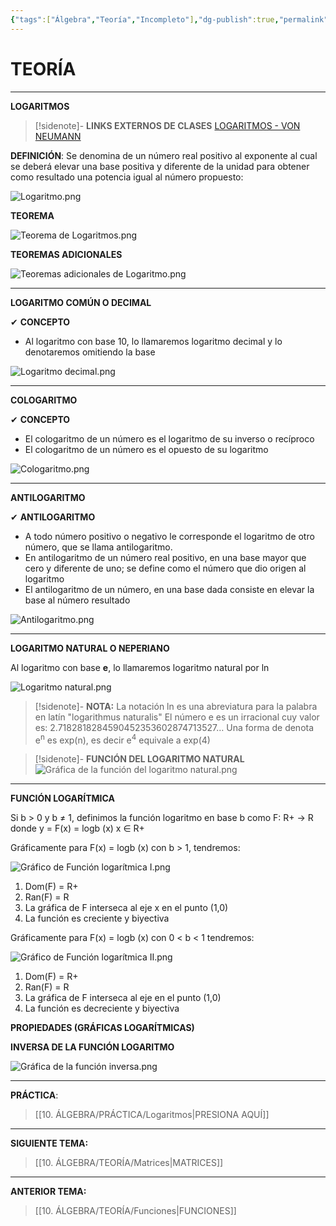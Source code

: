 ```yaml
---
{"tags":["Álgebra","Teoría","Incompleto"],"dg-publish":true,"permalink":"/10-algebra/teoria/logaritmos/","dgPassFrontmatter":true}
---
```


# TEORÍA
---
**LOGARITMOS**

>[!sidenote]- **LINKS EXTERNOS DE CLASES** 
>[LOGARITMOS - VON NEUMANN](https://youtu.be/t-oeEdm88_U?si=fF2bgNa73B6uWQQD)


**DEFINICIÓN**:
Se denomina de un número real positivo al exponente al cual se deberá elevar una base positiva y diferente de la unidad para obtener como resultado una potencia igual al número propuesto:

![Logaritmo.png](/img/user/1.%20ELEMENTOS%20GR%C3%81FICOS/Logaritmo.png)

**TEOREMA**

![Teorema de Logaritmos.png](/img/user/1.%20ELEMENTOS%20GR%C3%81FICOS/Teorema%20de%20Logaritmos.png)

**TEOREMAS ADICIONALES**

![Teoremas adicionales de Logaritmo.png](/img/user/1.%20ELEMENTOS%20GR%C3%81FICOS/Teoremas%20adicionales%20de%20Logaritmo.png)

---
**LOGARITMO COMÚN O DECIMAL** 

✔ **CONCEPTO** 
- Al logaritmo con base 10, lo llamaremos logaritmo decimal y lo denotaremos omitiendo la base

![Logaritmo decimal.png](/img/user/1.%20ELEMENTOS%20GR%C3%81FICOS/Logaritmo%20decimal.png)

---
**COLOGARITMO**

✔ **CONCEPTO**
- El cologaritmo de un número es el logaritmo de su inverso o recíproco
- El cologaritmo de un número es el opuesto de su logaritmo

![Cologaritmo.png](/img/user/1.%20ELEMENTOS%20GR%C3%81FICOS/Cologaritmo.png)

---
**ANTILOGARITMO** 

✔ **ANTILOGARITMO**
- A todo número positivo o negativo le corresponde el logaritmo de otro número, que se llama antilogaritmo. 
- En antilogaritmo de un número real positivo, en una base mayor que cero y diferente de uno; se define como el número que dio origen al logaritmo
- El antilogaritmo de un número, en una base dada consiste en elevar la base al número resultado

![Antilogaritmo.png](/img/user/1.%20ELEMENTOS%20GR%C3%81FICOS/Antilogaritmo.png)

---
**LOGARITMO NATURAL O NEPERIANO** 

Al logaritmo con base **e**, lo llamaremos logaritmo natural por ln

![Logaritmo natural.png](/img/user/1.%20ELEMENTOS%20GR%C3%81FICOS/Logaritmo%20natural.png)

>[!sidenote]- **NOTA:** 
La notación ln es una abreviatura para la palabra en latín "logarithmus naturalis"
El número e es un irracional cuy valor es: 2.7182818284590452353602874713527…
Una forma de denota e<sup>n</sup> es exp(n), es decir e<sup>4</sup> equivale a exp(4)

>[!sidenote]- **FUNCIÓN DEL LOGARITMO NATURAL**
![Gráfica de la función del logaritmo natural.png](/img/user/1.%20ELEMENTOS%20GR%C3%81FICOS/Gr%C3%A1fica%20de%20la%20funci%C3%B3n%20del%20logaritmo%20natural.png)

---
**FUNCIÓN LOGARÍTMICA** 

Si b > 0 y b ≠ 1, definimos la función logaritmo en base b como
F: R+ → R donde y = F(x) = logb (x) x ∈ R+

Gráficamente para F(x) = logb (x) con b > 1, tendremos:

![Gráfico de Función logarítmica I.png](/img/user/1.%20ELEMENTOS%20GR%C3%81FICOS/Gr%C3%A1fico%20de%20Funci%C3%B3n%20logar%C3%ADtmica%20I.png)

1. Dom(F) = R+
2. Ran(F) = R
3. La gráfica de F interseca al eje x en el punto (1,0)
4. La función es creciente y biyectiva

Gráficamente para F(x) = logb (x) con 0 < b < 1 tendremos: 

![Gráfico de Función logarítmica II.png](/img/user/1.%20ELEMENTOS%20GR%C3%81FICOS/Gr%C3%A1fico%20de%20Funci%C3%B3n%20logar%C3%ADtmica%20II.png)

1. Dom(F) = R+
2. Ran(F) = R
3. La gráfica de F interseca al eje en el punto (1,0)
4. La función es decreciente y biyectiva

**PROPIEDADES (GRÁFICAS LOGARÍTMICAS)**



**INVERSA DE LA FUNCIÓN LOGARITMO**

![Gráfica de la función inversa.png](/img/user/1.%20ELEMENTOS%20GR%C3%81FICOS/Gr%C3%A1fica%20de%20la%20funci%C3%B3n%20inversa.png)

---
**PRÁCTICA**:
>[[10. ÁLGEBRA/PRÁCTICA/Logaritmos\|PRESIONA AQUÍ]]

---
**SIGUIENTE TEMA:** 
>[[10. ÁLGEBRA/TEORÍA/Matrices\|MATRICES]]

---
**ANTERIOR TEMA:**
>[[10. ÁLGEBRA/TEORÍA/Funciones\|FUNCIONES]]






